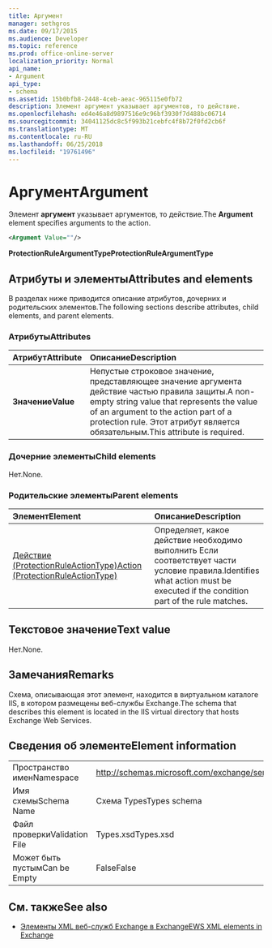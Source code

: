 ```yaml
---
title: Аргумент
manager: sethgros
ms.date: 09/17/2015
ms.audience: Developer
ms.topic: reference
ms.prod: office-online-server
localization_priority: Normal
api_name:
- Argument
api_type:
- schema
ms.assetid: 15b0bfb8-2448-4ceb-aeac-965115e0fb72
description: Элемент аргумент указывает аргументов, то действие.
ms.openlocfilehash: ed4e46a8d9897516e9c96bf3930f7d488bc06714
ms.sourcegitcommit: 34041125dc8c5f993b21cebfc4f8b72f0fd2cb6f
ms.translationtype: MT
ms.contentlocale: ru-RU
ms.lasthandoff: 06/25/2018
ms.locfileid: "19761496"
---
```

# <a name="argument"></a><span data-ttu-id="e3bd4-103">Аргумент</span><span class="sxs-lookup"><span data-stu-id="e3bd4-103">Argument</span></span>

<span data-ttu-id="e3bd4-104">Элемент **аргумент** указывает аргументов, то действие.</span><span class="sxs-lookup"><span data-stu-id="e3bd4-104">The **Argument** element specifies arguments to the action.</span></span> 
  
```xml
<Argument Value=""/>
```

 <span data-ttu-id="e3bd4-105">**ProtectionRuleArgumentType**</span><span class="sxs-lookup"><span data-stu-id="e3bd4-105">**ProtectionRuleArgumentType**</span></span>
## <a name="attributes-and-elements"></a><span data-ttu-id="e3bd4-106">Атрибуты и элементы</span><span class="sxs-lookup"><span data-stu-id="e3bd4-106">Attributes and elements</span></span>

<span data-ttu-id="e3bd4-107">В разделах ниже приводится описание атрибутов, дочерних и родительских элементов.</span><span class="sxs-lookup"><span data-stu-id="e3bd4-107">The following sections describe attributes, child elements, and parent elements.</span></span>
  
### <a name="attributes"></a><span data-ttu-id="e3bd4-108">Атрибуты</span><span class="sxs-lookup"><span data-stu-id="e3bd4-108">Attributes</span></span>

|<span data-ttu-id="e3bd4-109">**Атрибут**</span><span class="sxs-lookup"><span data-stu-id="e3bd4-109">**Attribute**</span></span>|<span data-ttu-id="e3bd4-110">**Описание**</span><span class="sxs-lookup"><span data-stu-id="e3bd4-110">**Description**</span></span>|
|:-----|:-----|
|<span data-ttu-id="e3bd4-111">**Значение**</span><span class="sxs-lookup"><span data-stu-id="e3bd4-111">**Value**</span></span> <br/> |<span data-ttu-id="e3bd4-112">Непустые строковое значение, представляющее значение аргумента действие частью правила защиты.</span><span class="sxs-lookup"><span data-stu-id="e3bd4-112">A non-empty string value that represents the value of an argument to the action part of a protection rule.</span></span> <span data-ttu-id="e3bd4-113">Этот атрибут является обязательным.</span><span class="sxs-lookup"><span data-stu-id="e3bd4-113">This attribute is required.</span></span>  <br/> |
   
### <a name="child-elements"></a><span data-ttu-id="e3bd4-114">Дочерние элементы</span><span class="sxs-lookup"><span data-stu-id="e3bd4-114">Child elements</span></span>

<span data-ttu-id="e3bd4-115">Нет.</span><span class="sxs-lookup"><span data-stu-id="e3bd4-115">None.</span></span>
  
### <a name="parent-elements"></a><span data-ttu-id="e3bd4-116">Родительские элементы</span><span class="sxs-lookup"><span data-stu-id="e3bd4-116">Parent elements</span></span>

|<span data-ttu-id="e3bd4-117">**Элемент**</span><span class="sxs-lookup"><span data-stu-id="e3bd4-117">**Element**</span></span>|<span data-ttu-id="e3bd4-118">**Описание**</span><span class="sxs-lookup"><span data-stu-id="e3bd4-118">**Description**</span></span>|
|:-----|:-----|
|[<span data-ttu-id="e3bd4-119">Действие (ProtectionRuleActionType)</span><span class="sxs-lookup"><span data-stu-id="e3bd4-119">Action (ProtectionRuleActionType)</span></span>](action-protectionruleactiontype.md) <br/> |<span data-ttu-id="e3bd4-120">Определяет, какое действие необходимо выполнить Если соответствует части условие правила.</span><span class="sxs-lookup"><span data-stu-id="e3bd4-120">Identifies what action must be executed if the condition part of the rule matches.</span></span>  <br/> |
   
## <a name="text-value"></a><span data-ttu-id="e3bd4-121">Текстовое значение</span><span class="sxs-lookup"><span data-stu-id="e3bd4-121">Text value</span></span>

<span data-ttu-id="e3bd4-122">Нет.</span><span class="sxs-lookup"><span data-stu-id="e3bd4-122">None.</span></span>
  
## <a name="remarks"></a><span data-ttu-id="e3bd4-123">Замечания</span><span class="sxs-lookup"><span data-stu-id="e3bd4-123">Remarks</span></span>

<span data-ttu-id="e3bd4-124">Схема, описывающая этот элемент, находится в виртуальном каталоге IIS, в котором размещены веб-службы Exchange.</span><span class="sxs-lookup"><span data-stu-id="e3bd4-124">The schema that describes this element is located in the IIS virtual directory that hosts Exchange Web Services.</span></span>
  
## <a name="element-information"></a><span data-ttu-id="e3bd4-125">Сведения об элементе</span><span class="sxs-lookup"><span data-stu-id="e3bd4-125">Element information</span></span>

|||
|:-----|:-----|
|<span data-ttu-id="e3bd4-126">Пространство имен</span><span class="sxs-lookup"><span data-stu-id="e3bd4-126">Namespace</span></span>  <br/> |http://schemas.microsoft.com/exchange/services/2006/types  <br/> |
|<span data-ttu-id="e3bd4-127">Имя схемы</span><span class="sxs-lookup"><span data-stu-id="e3bd4-127">Schema Name</span></span>  <br/> |<span data-ttu-id="e3bd4-128">Схема Types</span><span class="sxs-lookup"><span data-stu-id="e3bd4-128">Types schema</span></span>  <br/> |
|<span data-ttu-id="e3bd4-129">Файл проверки</span><span class="sxs-lookup"><span data-stu-id="e3bd4-129">Validation File</span></span>  <br/> |<span data-ttu-id="e3bd4-130">Types.xsd</span><span class="sxs-lookup"><span data-stu-id="e3bd4-130">Types.xsd</span></span>  <br/> |
|<span data-ttu-id="e3bd4-131">Может быть пустым</span><span class="sxs-lookup"><span data-stu-id="e3bd4-131">Can be Empty</span></span>  <br/> |<span data-ttu-id="e3bd4-132">False</span><span class="sxs-lookup"><span data-stu-id="e3bd4-132">False</span></span>  <br/> |
   
## <a name="see-also"></a><span data-ttu-id="e3bd4-133">См. также</span><span class="sxs-lookup"><span data-stu-id="e3bd4-133">See also</span></span>

- [<span data-ttu-id="e3bd4-134">Элементы XML веб-служб Exchange в Exchange</span><span class="sxs-lookup"><span data-stu-id="e3bd4-134">EWS XML elements in Exchange</span></span>](ews-xml-elements-in-exchange.md)

